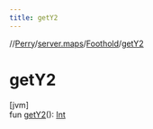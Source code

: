 ```yaml
---
title: getY2
---
```

//[Perry](../../../index.html)/[server.maps](../index.html)/[Foothold](index.html)/[getY2](get-y2.html)



# getY2



[jvm]\
fun [getY2](get-y2.html)(): [Int](https://kotlinlang.org/api/latest/jvm/stdlib/kotlin/-int/index.html)




